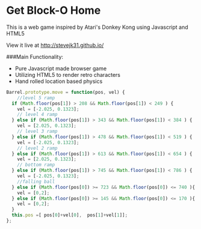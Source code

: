 # Get Block-O Home

This is a web game inspired by Atari's Donkey Kong using Javascript and HTML5

View it live at http://stevejk31.github.io/

###Main Functionality:
* Pure Javascript made browser game
* Utilizing HTML5 to render retro characters
* Hand rolled location based physics

```javascript
Barrel.prototype.move = function(pos, vel) {
    //level 5 ramp
  if (Math.floor(pos[1]) > 208 && Math.floor(pos[1]) < 249 ) {
    vel = [-2.025, 0.1323];
    // level 4 ramp
  } else if (Math.floor(pos[1]) > 343 && Math.floor(pos[1]) < 384 ) {
    vel = [2.025, 0.1323];
    // level 3 ramp
  } else if (Math.floor(pos[1]) > 478 && Math.floor(pos[1]) < 519 ) {
    vel = [-2.025, 0.1323];
    // level 2 ramp
  } else if (Math.floor(pos[1]) > 613 && Math.floor(pos[1]) < 654 ) {
    vel = [2.025, 0.1323];
    // bottom ramp
  } else if (Math.floor(pos[1]) > 745 && Math.floor(pos[1]) < 786 ) {
    vel = [-2.025, 0.1323];
    //falling ball
  } else if (Math.floor(pos[0]) >= 723 && Math.floor(pos[0]) <= 740 ){
    vel = [0,2];
  } else if (Math.floor(pos[0]) >= 145 && Math.floor(pos[0]) <= 170 ){
    vel = [0,2];
  }
  this.pos =[ pos[0]+vel[0],  pos[1]+vel[1]];
};
```
